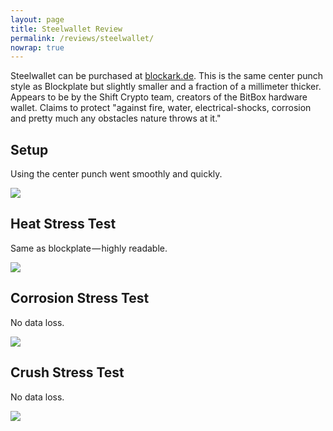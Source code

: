 ```yaml
---
layout: page
title: Steelwallet Review
permalink: /reviews/steelwallet/
nowrap: true
---
```

Steelwallet can be purchased at <a href="https://shop.blockark.de/steelwallet">blockark.de</a>. This is the same center punch style as Blockplate but slightly smaller and a fraction of a millimeter thicker. Appears to be by the Shift Crypto team, creators of the BitBox hardware wallet. Claims to protect "against fire, water, electrical-shocks, corrosion and pretty much any obstacles nature throws at it."

## Setup

Using the center punch went smoothly and quickly.

<img src="../../img/devices/steelwallet_new.jpeg" />

## Heat Stress Test

Same as blockplate — highly readable.

<img src="../../img/devices/steelwallet_heat.jpeg" />

## Corrosion Stress Test

No data loss.

<img src="../../img/devices/steelwallet_acid.jpeg" />

## Crush Stress Test

No data loss.

<img src="../../img/devices/steelwallet_crush.jpeg" />
